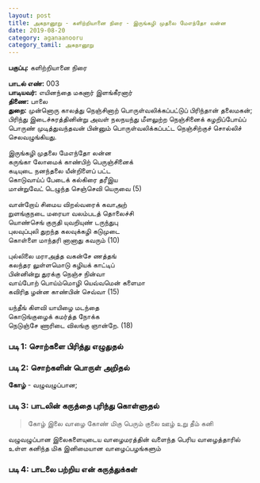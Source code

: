 ```yaml
---
layout: post
title: அகநானூறு - களிற்றியானை நிரை - இருங்கழி முதலை மேஎந்தோ லன்ன  
date: 2019-08-20
category: aganaanooru
category_tamil: அகநானூறு
---
```


**பகுப்பு:** களிற்றியானை நிரை  
  
**பாடல் எண்:** 003   
**பாடியவர்:** எயினந்தை மகனார் இளங்கீரனார்    
**திணை:** பாலை  
**துறை:** முன்னொரு காலத்து நெஞ்சினாற் பொருள்வலிக்கப்பட்டுப் பிரிந்தான் தலைமகன்; பிரிந்து இடைச்சுரத்தினின்று அவள் நலநயந்து மீளலுற்ற நெஞ்சினைக் கழறிப்போய்ப் பொருண் முடித்துவந்தவன் பின்னும் பொருள்வலிக்கப்பட்ட நெஞ்சிற்குச் சொல்லிச் செலவழுங்கியது.  
  
இருங்கழி முதலை மேஎந்தோ லன்ன  
கருங்கா லோமைக் காண்பிற் பெருஞ்சினைக்  
கடியுடை நனந்தலை யீன்றிளைப் பட்ட  
கொடுவாய்ப் பேடைக் கல்கிரை தரீஇய  
மான்றுவேட் டெழுந்த செஞ்செவி யெருவை (5)  

வான்றோய் சிமைய விறல்வரைக் கவாஅற்  
றுளங்குநடை மரையா வலம்படத் தொலைச்சி  
யொண்செங் குருதி யுவறியுண் டருந்துபு  
புலவுப்புலி துறந்த கலவுக்கழி கடுமுடை  
கொள்ளை மாந்தரி னானாது கவரும் (10)  

புல்லிலை மராஅத்த வகன்சே ணத்தங்  
கலந்தர லுள்ளமொடு கழியக் காட்டிப்  
பின்னின்று துரக்கு நெஞ்ச நின்வா  
வாய்போற் பொய்ம்மொழி யெவ்வமென் களைமா  
கவிரித ழன்ன காண்பின் செவ்வா (15)  

யந்தீங் கிளவி யாயிழை மடந்தை  
கொடுங்குழைக் கமர்த்த நோக்க  
நெடுஞ்சே ணாரிடை விலங்கு ஞான்றே. (18)  
  
### படி 1: சொற்களை பிரித்து எழுதுதல்



### படி 2: சொற்களின் பொருள் அறிதல்

**கோழ்** - வழுவழுப்பான;

### படி 3: பாடலின் கருத்தை புரிந்து கொள்ளுதல்

> கோழ் இலை வாழை கோண் மிகு பெரும் குலை ஊழ் உறு தீம் கனி 

வழுவழுப்பான இலைகளையுடைய வாழைமரத்தின் வளைந்த பெரிய வாழைத்தாரில் உள்ள கனிந்த மிக இனிமையான வாழைப்பழங்களும்


### படி 4: பாடலை பற்றிய என் கருத்துக்கள்



